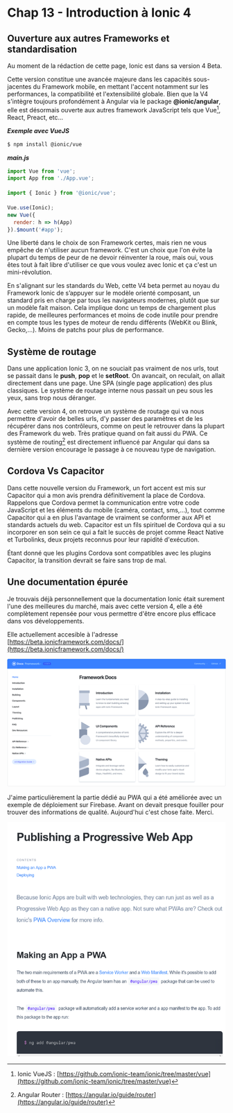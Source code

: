 # Chap 13 - Introduction à Ionic 4

## Ouverture aux autres Frameworks et standardisation

Au moment de la rédaction de cette page, Ionic est dans sa version 4 Beta.

Cette version constitue une avancée majeure dans les capacités sous-jacentes du Framework mobile, en mettant l'accent notamment sur les performances, la compatibilité et l'extensibilité globale. Bien que la V4 s'intègre toujours profondément à Angular via le package **@ionic/angular**, elle est désormais ouverte aux autres framework JavaScript tels que Vue[^2], React, Preact, etc...

_**Exemple avec VueJS**_

```bash
$ npm install @ionic/vue
```

_**main.js**_

```js
import Vue from 'vue';
import App from './App.vue';

import { Ionic } from '@ionic/vue';

Vue.use(Ionic);
new Vue({
  render: h => h(App)
}).$mount('#app');
```

Une liberté dans le choix de son Framework certes, mais rien ne vous empêche de n'utiliser aucun framework. C'est un choix que l'on évite la plupart du temps de peur de ne devoir réinventer la roue, mais oui, vous êtes tout à fait libre d'utiliser ce que vous voulez avec Ionic et ça c'est un mini-révolution.

En s'alignant sur les standards du Web, cette V4 beta permet au noyau du Framework Ionic de s’appuyer sur le modèle orienté composant, un standard pris en charge par tous les navigateurs modernes, plutôt que sur un modèle fait maison. Cela implique donc un temps de chargement plus rapide, de meilleures performances et moins de code inutile pour prendre en compte tous les types de moteur de rendu différents \(WebKit ou Blink, Gecko,...\). Moins de patchs pour plus de performance.

## Système de routage

Dans une application Ionic 3, on ne souciait pas vraiment de nos urls, tout se passait dans le **push**, **pop** et le **setRoot**. On avancait, on reculait, on allait directement dans une page. Une SPA \(single page application\) des plus classiques. Le système de routage interne nous passait un peu sous les yeux, sans trop nous déranger.

Avec cette version 4, on retrouve un système de routage qui va nous permettre d'avoir de belles urls, d'y passer des paramètres et de les récupérer dans nos contrôleurs, comme on peut le retrouver dans la plupart des Framework du web. Très pratique quand on fait aussi du PWA. Ce système de routing[^1] est directement influencé par Angular qui dans sa dernière version  encourage le passage à ce nouveau type de navigation.

## Cordova Vs Capacitor

Dans cette nouvelle version du Framework, un fort accent est mis sur Capacitor qui a mon avis prendra définitivement la place de Cordova. Rappelons que Cordova permet la communication entre votre code JavaScript et les éléments du mobile \(caméra, contact, sms,...\), tout comme Capacitor qui a en plus l'avantage de vraiment se conformer aux API et standards actuels du web. Capacitor est un fils spirituel de Cordova qui a su incorporer en son sein ce qui a fait le succès de projet comme React Native et Turbolinks, deux projets reconnus pour leur rapidité d'exécution. 

Étant donné que les plugins Cordova sont compatibles avec les plugins Capacitor, la transition devrait se faire sans trop de mal.

## Une documentation épurée

Je trouvais déjà personnellement que la documentation Ionic était surement l'une des meilleures du marché, mais avec cette version 4, elle a été complètement repensée pour vous permettre d'être encore plus efficace dans vos développements.

Elle actuellement accesible à l'adresse [https://beta.ionicframework.com/docs/](https://beta.ionicframework.com/docs/)

![](/assets/ionic-v4-docs.png)

J'aime particulièrement la partie dédié au PWA qui a été améliorée avec un exemple de déploiement sur Firebase. Avant on devait presque fouiller pour trouver des informations de qualité. Aujourd'hui c'est chose faite. Merci.

![](/assets/ionic-v4_screen_pwa.png)

[^1]: Angular Router : [https://angular.io/guide/router](https://angular.io/guide/router)

[^2]: Ionic VueJS : [https://github.com/ionic-team/ionic/tree/master/vue](https://github.com/ionic-team/ionic/tree/master/vue)

